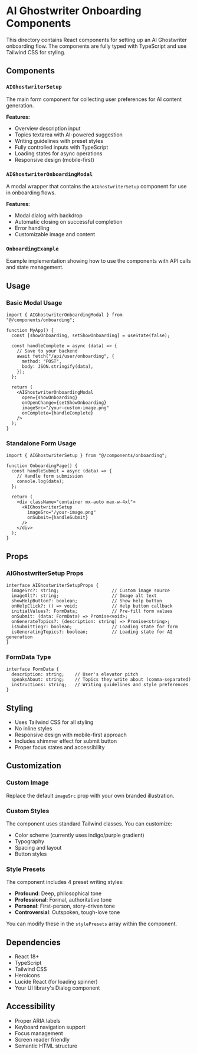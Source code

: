 # AI Ghostwriter Onboarding Components

This directory contains React components for setting up an AI Ghostwriter onboarding flow. The components are fully typed with TypeScript and use Tailwind CSS for styling.

## Components

### `AIGhostwriterSetup`

The main form component for collecting user preferences for AI content generation.

**Features:**
- Overview description input
- Topics textarea with AI-powered suggestion
- Writing guidelines with preset styles
- Fully controlled inputs with TypeScript
- Loading states for async operations
- Responsive design (mobile-first)

### `AIGhostwriterOnboardingModal`

A modal wrapper that contains the `AIGhostwriterSetup` component for use in onboarding flows.

**Features:**
- Modal dialog with backdrop
- Automatic closing on successful completion
- Error handling
- Customizable image and content

### `OnboardingExample`

Example implementation showing how to use the components with API calls and state management.

## Usage

### Basic Modal Usage

```tsx
import { AIGhostwriterOnboardingModal } from "@/components/onboarding";

function MyApp() {
  const [showOnboarding, setShowOnboarding] = useState(false);

  const handleComplete = async (data) => {
    // Save to your backend
    await fetch("/api/user/onboarding", {
      method: "POST",
      body: JSON.stringify(data),
    });
  };

  return (
    <AIGhostwriterOnboardingModal
      open={showOnboarding}
      onOpenChange={setShowOnboarding}
      imageSrc="/your-custom-image.png"
      onComplete={handleComplete}
    />
  );
}
```

### Standalone Form Usage

```tsx
import { AIGhostwriterSetup } from "@/components/onboarding";

function OnboardingPage() {
  const handleSubmit = async (data) => {
    // Handle form submission
    console.log(data);
  };

  return (
    <div className="container mx-auto max-w-4xl">
      <AIGhostwriterSetup
        imageSrc="/your-image.png"
        onSubmit={handleSubmit}
      />
    </div>
  );
}
```

## Props

### AIGhostwriterSetup Props

```tsx
interface AIGhostwriterSetupProps {
  imageSrc?: string;                    // Custom image source
  imageAlt?: string;                    // Image alt text
  showHelpButton?: boolean;             // Show help button
  onHelpClick?: () => void;             // Help button callback
  initialValues?: FormData;             // Pre-fill form values
  onSubmit: (data: FormData) => Promise<void>;
  onGenerateTopics?: (description: string) => Promise<string>;
  isSubmitting?: boolean;               // Loading state for form
  isGeneratingTopics?: boolean;         // Loading state for AI generation
}
```

### FormData Type

```tsx
interface FormData {
  description: string;    // User's elevator pitch
  speaksAbout: string;    // Topics they write about (comma-separated)
  instructions: string;   // Writing guidelines and style preferences
}
```

## Styling

- Uses Tailwind CSS for all styling
- No inline styles
- Responsive design with mobile-first approach
- Includes shimmer effect for submit button
- Proper focus states and accessibility

## Customization

### Custom Image
Replace the default `imageSrc` prop with your own branded illustration.

### Custom Styles
The component uses standard Tailwind classes. You can customize:
- Color scheme (currently uses indigo/purple gradient)
- Typography
- Spacing and layout
- Button styles

### Style Presets
The component includes 4 preset writing styles:
- **Profound**: Deep, philosophical tone
- **Professional**: Formal, authoritative tone  
- **Personal**: First-person, story-driven tone
- **Controversial**: Outspoken, tough-love tone

You can modify these in the `stylePresets` array within the component.

## Dependencies

- React 18+
- TypeScript
- Tailwind CSS
- Heroicons
- Lucide React (for loading spinner)
- Your UI library's Dialog component

## Accessibility

- Proper ARIA labels
- Keyboard navigation support
- Focus management
- Screen reader friendly
- Semantic HTML structure